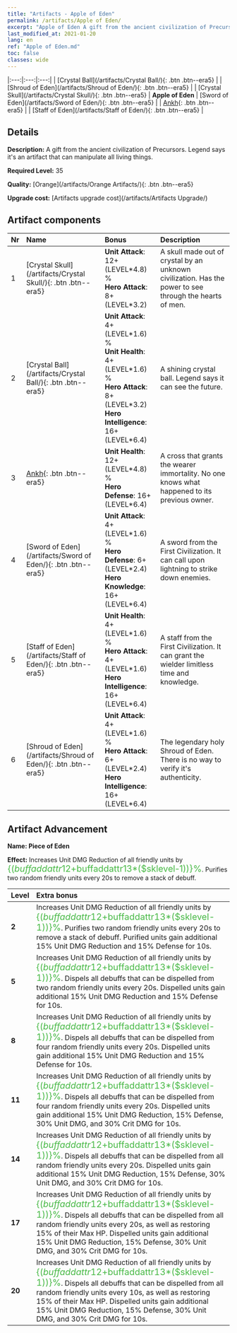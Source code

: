 ```yaml
---
title: "Artifacts - Apple of Eden"
permalink: /artifacts/Apple of Eden/
excerpt: "Apple of Eden A gift from the ancient civilization of Precursors. Legend says it's an artifact that can manipulate all living things."
last_modified_at: 2021-01-20
lang: en
ref: "Apple of Eden.md"
toc: false
classes: wide
---
```


  |:---:|:---:|:---:| 
  | [Crystal Ball](/artifacts/Crystal Ball/){: .btn .btn--era5} |   | [Shroud of Eden](/artifacts/Shroud of Eden/){: .btn .btn--era5} | 
  | [Crystal Skull](/artifacts/Crystal Skull/){: .btn .btn--era5} | **Apple of Eden** | [Sword of Eden](/artifacts/Sword of Eden/){: .btn .btn--era5} | 
  | [Ankh](/artifacts/Ankh/){: .btn .btn--era5} |   | [Staff of Eden](/artifacts/Staff of Eden/){: .btn .btn--era5} | 


## Details

 **Description:** A gift from the ancient civilization of Precursors. Legend says it's an artifact that can manipulate all living things.

 **Required Level:** 35

 **Quality:** [Orange](/artifacts/Orange Artifacts/){: .btn .btn--era5}

 **Upgrade cost:** [Artifacts upgrade cost](/artifacts/Artifacts Upgrade/)



## Artifact components

  | Nr |    Name    |   Bonus | Description | 
  |:---|:-----------|:--------|:------------| 
  | 1 | [Crystal Skull](/artifacts/Crystal Skull/){: .btn .btn--era5} | **Unit Attack**: 12+(LEVEL\*4.8) %<br/>**Hero Attack**: 8+(LEVEL\*3.2) | A skull made out of crystal by an unknown civilization. Has the power to see through the hearts of men. | 
  | 2 | [Crystal Ball](/artifacts/Crystal Ball/){: .btn .btn--era5} | **Unit Attack**: 4+(LEVEL\*1.6) %<br/>**Unit Health**: 4+(LEVEL\*1.6) %<br/>**Hero Attack**: 8+(LEVEL\*3.2)<br/>**Hero Intelligence**: 16+(LEVEL\*6.4) | A shining crystal ball. Legend says it can see the future. | 
  | 3 | [Ankh](/artifacts/Ankh/){: .btn .btn--era5} | **Unit Health**: 12+(LEVEL\*4.8) %<br/>**Hero Defense**: 16+(LEVEL\*6.4) | A cross that grants the wearer immortality. No one knows what happened to its previous owner. | 
  | 4 | [Sword of Eden](/artifacts/Sword of Eden/){: .btn .btn--era5} | **Unit Attack**: 4+(LEVEL\*1.6) %<br/>**Hero Defense**: 6+(LEVEL\*2.4)<br/>**Hero Knowledge**: 16+(LEVEL\*6.4) | A sword from the First Civilization. It can call upon lightning to strike down enemies. | 
  | 5 | [Staff of Eden](/artifacts/Staff of Eden/){: .btn .btn--era5} | **Unit Health**: 4+(LEVEL\*1.6) %<br/>**Hero Attack**: 4+(LEVEL\*1.6)<br/>**Hero Intelligence**: 16+(LEVEL\*6.4) | A staff from the First Civilization. It can grant the wielder limitless time and knowledge. | 
  | 6 | [Shroud of Eden](/artifacts/Shroud of Eden/){: .btn .btn--era5} | **Unit Attack**: 4+(LEVEL\*1.6) %<br/>**Hero Attack**: 6+(LEVEL\*2.4)<br/>**Hero Intelligence**: 16+(LEVEL\*6.4) | The legendary holy Shroud of Eden. There is no way to verify it's authenticity. | 


## Artifact Advancement

 **Name: Piece of Eden**

 **Effect:** Increases Unit DMG Reduction of all friendly units by <span style="color: #48b946;font-size:20px">{($buffaddattr12+$buffaddattr13*($sklevel-1))}%</span>. Purifies two random friendly units every 20s to remove a stack of debuff.

  |  Level  |    Extra bonus  | 
  |:--------|:----------------| 
  | **2** | Increases Unit DMG Reduction of all friendly units by <span style="color: #48b946;font-size:20px">{($buffaddattr12+$buffaddattr13*($sklevel-1))}%</span>. Purifies two random friendly units every 20s to remove a stack of debuff. Purified units gain additional 15% Unit DMG Reduction and 15% Defense for 10s. | 
  | **5** | Increases Unit DMG Reduction of all friendly units by <span style="color: #48b946;font-size:20px">{($buffaddattr12+$buffaddattr13*($sklevel-1))}%</span>. Dispels all debuffs that can be dispelled from two random friendly units every 20s. Dispelled units gain additional 15% Unit DMG Reduction and 15% Defense for 10s. | 
  | **8** | Increases Unit DMG Reduction of all friendly units by <span style="color: #48b946;font-size:20px">{($buffaddattr12+$buffaddattr13*($sklevel-1))}%</span>. Dispels all debuffs that can be dispelled from four random friendly units every 20s. Dispelled units gain additional 15% Unit DMG Reduction and 15% Defense for 10s. | 
  | **11** | Increases Unit DMG Reduction of all friendly units by <span style="color: #48b946;font-size:20px">{($buffaddattr12+$buffaddattr13*($sklevel-1))}%</span>. Dispels all debuffs that can be dispelled from four random friendly units every 20s. Dispelled units gain additional 15% Unit DMG Reduction, 15% Defense, 30% Unit DMG, and 30% Crit DMG for 10s. | 
  | **14** | Increases Unit DMG Reduction of all friendly units by <span style="color: #48b946;font-size:20px">{($buffaddattr12+$buffaddattr13*($sklevel-1))}%</span>. Dispels all debuffs that can be dispelled from all random friendly units every 20s. Dispelled units gain additional 15% Unit DMG Reduction, 15% Defense, 30% Unit DMG, and 30% Crit DMG for 10s. | 
  | **17** | Increases Unit DMG Reduction of all friendly units by <span style="color: #48b946;font-size:20px">{($buffaddattr12+$buffaddattr13*($sklevel-1))}%</span>. Dispels all debuffs that can be dispelled from all random friendly units every 20s, as well as restoring 15% of their Max HP. Dispelled units gain additional 15% Unit DMG Reduction, 15% Defense, 30% Unit DMG, and 30% Crit DMG for 10s. | 
  | **20** | Increases Unit DMG Reduction of all friendly units by <span style="color: #48b946;font-size:20px">{($buffaddattr12+$buffaddattr13*($sklevel-1))}%</span>. Dispels all debuffs that can be dispelled from all random friendly units every 10s, as well as restoring 15% of their Max HP. Dispelled units gain additional 15% Unit DMG Reduction, 15% Defense, 30% Unit DMG, and 30% Crit DMG for 10s. | 
